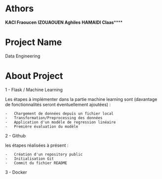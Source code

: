 # Athors 
************KACI Fraoucen************
**********IZOUAOUEN Aghiles**********
**********HAMAIDI Claas************** 


# Project Name 
Data Engineering 

# About Project 

1 - Flask / Machine Learning 

Les étapes à implémenter dans la partie machine learning sont (davantage de fonctionnalités seront éventuellement ajoutées) : 

    -   Chargement de données depuis un fichier local 
    -   Transformation/Preprocessing des données 
    -   Application d'un modèle de regression linéaire 
    -   Première évaluation du modèle 




2 - Github 

les étapes réalisées à présent :

    -   Création d'un repository public 
    -   Initialisation Git 
    -   Commit du fichier README


3 - Docker 

